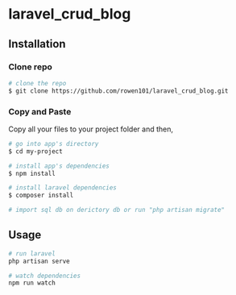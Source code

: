 # laravel_crud_blog

## Installation

### Clone repo

``` bash
# clone the repo
$ git clone https://github.com/rowen101/laravel_crud_blog.git
```

### Copy and Paste

Copy all your files to your project folder and then,

``` bash
# go into app's directory
$ cd my-project

# install app's dependencies
$ npm install

# install laravel dependencies
$ composer install

# import sql db on derictory db or run "php artisan migrate"
```

## Usage

``` bash
# run laravel
php artisan serve

# watch dependencies
npm run watch
```
